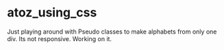 # atoz_using_css
Just playing around with Pseudo classes to make alphabets from only one div.
Its not responsive. Working on it.
